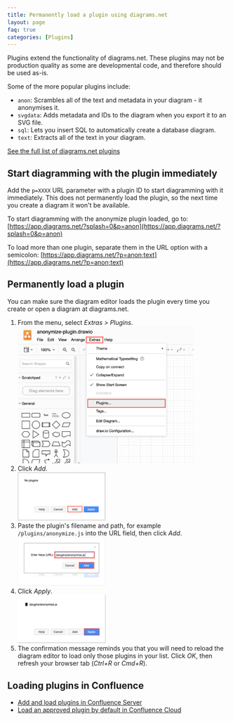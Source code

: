 ```yaml
---
title: Permanently load a plugin using diagrams.net
layout: page
faq: true
categories: [Plugins]
---
```


Plugins extend the functionality of diagrams.net. These plugins may not be production quality as some are developmental code, and therefore should be used as-is.

Some of the more popular plugins include:
* ``anon``: Scrambles all of the text and metadata in your diagram - it anonymises it.
* ``svgdata``: Adds metadata and IDs to the diagram when you export it to an SVG file.
* ``sql``: Lets you insert SQL to automatically create a database diagram.
* ``text``: Extracts all of the text in your diagram.

[See the full list of diagrams.net plugins](/doc/faq/plugins.html)

## Start diagramming with the plugin immediately

Add the ``p=XXXX`` URL parameter with a plugin ID to start diagramming with it immediately. This does not permanently load the plugin, so the next time you create a diagram it won't be available.

To start diagramming with the anonymize plugin loaded, go to: [https://app.diagrams.net/?splash=0&p=anon](https://app.diagrams.net/?splash=0&p=anon)

To load more than one plugin, separate them in the URL option with a semicolon: [https://app.diagrams.net/?p=anon;text](https://app.diagrams.net/?p=anon;text)

## Permanently load a plugin

You can make sure the diagram editor loads the plugin every time you create or open a diagram at diagrams.net.

1. From the menu, select _Extras > Plugins_.
<br /><img src="/assets/img/blog/extras-plugins.png" style="width=100%;max-width:400px;height:auto;" alt="Open the plugins list">
2. Click _Add_.
<br /><img src="/assets/img/blog/add-plugin.png" style="width=100%;max-width:200px;height:auto;" alt="Add a new plugin">
2. Paste the plugin's filename and path, for example ``/plugins/anonymize.js`` into the URL field, then click _Add_.
<br /><img src="/assets/img/blog/add-anonymize-plugin.png" style="width=100%;max-width:200px;height:auto;" alt="Add the anonymize plugin">
3. Click _Apply_.
<br /><img src="/assets/img/blog/apply-add-anonymize-plugin.png" style="width=100%;max-width:200px;height:auto;" alt="Add the anonymize plugin">
4. The confirmation message reminds you that you will need to reload the diagram editor to load only those plugins in your list. Click _OK_, then refresh your browser tab (_Ctrl+R_ or _Cmd+R_).

## Loading plugins in Confluence

* [Add and load plugins in Confluence Server](/doc/faq/add-plugin-confluence-server.html)
* [Load an approved plugin by default in Confluence Cloud](/doc/faq/custom-plugins-confluence-cloud.md.html)
